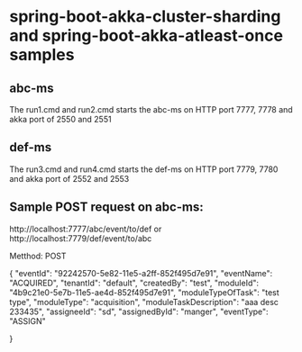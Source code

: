 # spring-boot-akka-cluster-sharding and spring-boot-akka-atleast-once samples

abc-ms
------
The run1.cmd and run2.cmd starts the abc-ms on HTTP port 7777, 7778 and akka port of 2550 and 2551

def-ms
------
The run3.cmd and run4.cmd starts the def-ms on HTTP port 7779, 7780 and akka port of 2552 and 2553

Sample POST request on abc-ms:
------

http://localhost:7777/abc/event/to/def or http://localhost:7779/def/event/to/abc

Metthod: POST

{
	"eventId": "92242570-5e82-11e5-a2ff-852f495d7e91",
	"eventName": "ACQUIRED",
	"tenantId": "default",
	"createdBy": "test",
	"moduleId": "4b9c21e0-5e7b-11e5-ae4d-852f495d7e91",
	"moduleTypeOfTask": "test type",
	"moduleType": "acquisition",
	"moduleTaskDescription": "aaa desc 233435",
	"assigneeId": "sd",
	"assignedById": "manger",
	"eventType": "ASSIGN"

}


